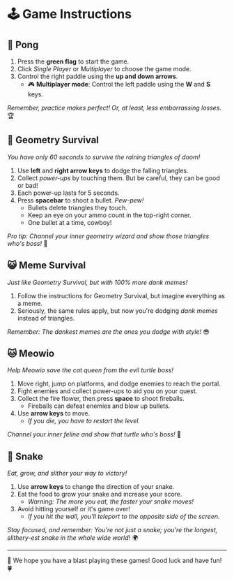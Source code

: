 # 🕹️ Game Instructions

## 🏓 Pong

1. Press the **green flag** to start the game.
2. Click _Single Player_ or _Multiplayer_ to choose the game mode.
3. Control the right paddle using the **up and down arrows**.
   - 🎮 **Multiplayer mode**: Control the left paddle using the **W** and **S** keys.

_Remember, practice makes perfect! Or, at least, less embarrassing losses._ 🏆

## 🔺 Geometry Survival

_You have only 60 seconds to survive the raining triangles of doom!_

1. Use **left** and **right arrow keys** to dodge the falling triangles.
2. Collect _power-ups_ by touching them. But be careful, they can be good or bad!
3. Each power-up lasts for 5 seconds.
4. Press **spacebar** to shoot a bullet. _Pew-pew!_
   - Bullets delete triangles they touch.
   - Keep an eye on your ammo count in the top-right corner.
   - One bullet at a time, cowboy!

_Pro tip: Channel your inner geometry wizard and show those triangles who's boss!_ 🔮

## 😺 Meme Survival

_Just like Geometry Survival, but with 100% more dank memes!_

1. Follow the instructions for Geometry Survival, but imagine everything as a meme.
2. Seriously, the same rules apply, but now you're dodging _dank memes_ instead of triangles.

_Remember: The dankest memes are the ones you dodge with style!_ 😎

## 🐱 Meowio

_Help Meowio save the cat queen from the evil turtle boss!_

1. Move right, jump on platforms, and dodge enemies to reach the portal.
2. Fight enemies and collect power-ups to aid you on your quest.
3. Collect the fire flower, then press **space** to shoot fireballs.
   - Fireballs can defeat enemies and blow up bullets.
4. Use **arrow keys** to move.
   - _If you die, you have to restart the level._

_Channel your inner feline and show that turtle who's boss!_ 🐢

## 🐍 Snake

_Eat, grow, and slither your way to victory!_

1. Use **arrow keys** to change the direction of your snake.
2. Eat the food to grow your snake and increase your score.
   - _Warning: The more you eat, the faster your snake moves!_
3. Avoid hitting yourself or it's game over!
   - _If you hit the wall, you'll teleport to the opposite side of the screen._

_Stay focused, and remember: You're not just a snake; you're the longest, slithery-est snake in the whole wide world!_ 🌍

---

🎉 We hope you have a blast playing these games! Good luck and have fun! 🍀
